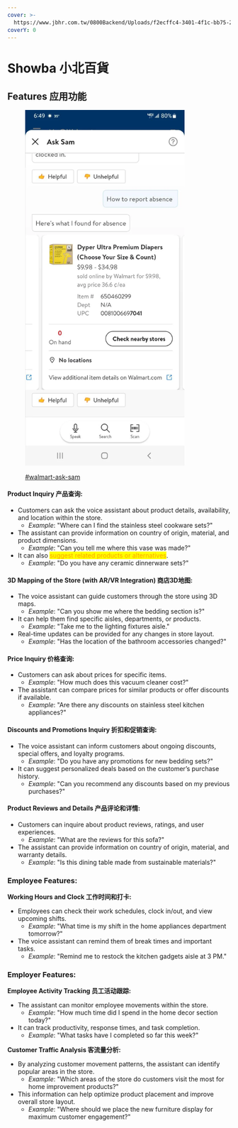 ```yaml
---
cover: >-
  https://www.jbhr.com.tw/0800Backend/Uploads/f2ecffc4-3401-4f1c-bb75-231a88ddf33a/80827009-693d-44e5-ba84-f2a59841dcf2.jpg
coverY: 0
---
```


# Showba 小北百貨

## Features 应用功能

<figure><img src="../.gitbook/assets/image (1).png" alt="" width="360"><figcaption><p><a data-mention href="../va-ui-examples.md#walmart-ask-sam">#walmart-ask-sam</a></p></figcaption></figure>

#### Product Inquiry 产品查询:

* Customers can ask the voice assistant about product details, availability, and location within the store.
  * _Example_: "Where can I find the stainless steel cookware sets?"
* The assistant can provide information on country of origin, material, and product dimensions.
  * _Example_: "Can you tell me where this vase was made?"
* It can also <mark style="color:orange;">suggest related products or alternatives</mark>.
  * _Example_: "Do you have any ceramic dinnerware sets?"

#### 3D Mapping of the Store (with AR/VR Integration) 商店3D地图:

* The voice assistant can guide customers through the store using 3D maps.
  * _Example_: "Can you show me where the bedding section is?"
* It can help them find specific aisles, departments, or products.
  * _Example_: "Take me to the lighting fixtures aisle."
* Real-time updates can be provided for any changes in store layout.
  * _Example_: "Has the location of the bathroom accessories changed?"

#### Price Inquiry 价格查询:

* Customers can ask about prices for specific items.
  * _Example_: "How much does this vacuum cleaner cost?"
* The assistant can compare prices for similar products or offer discounts if available.
  * _Example_: "Are there any discounts on stainless steel kitchen appliances?"

#### Discounts and Promotions Inquiry 折扣和促销查询:

* The voice assistant can inform customers about ongoing discounts, special offers, and loyalty programs.
  * _Example_: "Do you have any promotions for new bedding sets?"
* It can suggest personalized deals based on the customer’s purchase history.
  * _Example_: "Can you recommend any discounts based on my previous purchases?"

#### Product Reviews and Details 产品评论和详情:

* Customers can inquire about product reviews, ratings, and user experiences.
  * _Example_: "What are the reviews for this sofa?"
* The assistant can provide information on country of origin, material, and warranty details.
  * _Example_: "Is this dining table made from sustainable materials?"

### Employee Features:

**Working Hours and Clock 工作时间和打卡:**

* Employees can check their work schedules, clock in/out, and view upcoming shifts.
  * _Example_: "What time is my shift in the home appliances department tomorrow?"
* The voice assistant can remind them of break times and important tasks.
  * _Example_: "Remind me to restock the kitchen gadgets aisle at 3 PM."

### Employer Features:

**Employee Activity Tracking 员工活动跟踪:**

* The assistant can monitor employee movements within the store.
  * _Example_: "How much time did I spend in the home decor section today?"
* It can track productivity, response times, and task completion.
  * _Example_: "What tasks have I completed so far this week?"

**Customer Traffic Analysis 客流量分析:**

* By analyzing customer movement patterns, the assistant can identify popular areas in the store.
  * _Example_: "Which areas of the store do customers visit the most for home improvement products?"
* This information can help optimize product placement and improve overall store layout.
  * _Example_: "Where should we place the new furniture display for maximum customer engagement?"
